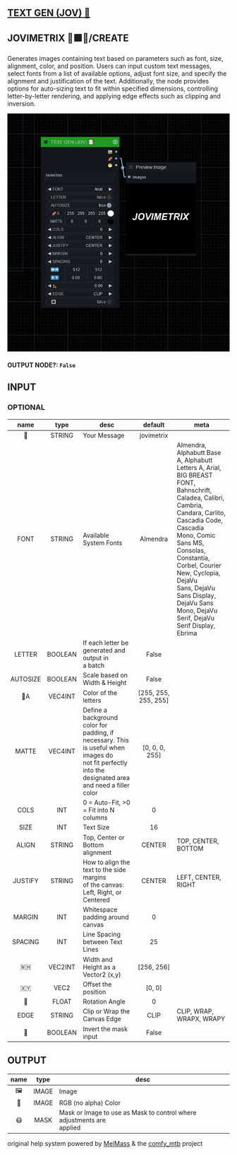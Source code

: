 ## [TEXT GEN (JOV) 📝](https://github.com/Amorano/Jovimetrix-examples/blob/master/node/TEXT%20GEN/TEXT%20GEN.md)

## JOVIMETRIX 🔺🟩🔵/CREATE


Generates images containing text based on parameters such as font, size, alignment, color, and position. Users can input custom text messages, select fonts from a list of available options, adjust font size, and specify the alignment and justification of the text. Additionally, the node provides options for auto-sizing text to fit within specified dimensions, controlling letter-by-letter rendering, and applying edge effects such as clipping and inversion.


![TEXT GEN](https://raw.githubusercontent.com/Amorano/Jovimetrix-examples/master/node/TEXT%20GEN/TEXT%20GEN.png)

#### OUTPUT NODE?: `False`

## INPUT

### OPTIONAL

name | type | desc | default | meta
:---:|:---:|---|:---:|---
📝  |  STRING  | Your Message | jovimetrix | 
FONT  |  STRING  | Available System Fonts | Almendra | Almendra, Alphabutt Base A, Alphabutt<br>Letters A, Arial, BIG BREAST FONT,<br>Bahnschrift, Caladea, Calibri, Cambria,<br>Candara, Carlito, Cascadia Code, Cascadia<br>Mono, Comic Sans MS, Consolas, Constantia,<br>Corbel, Courier New, Cyclopia, DejaVu<br>Sans, DejaVu Sans Display, DejaVu Sans<br>Mono, DejaVu Serif, DejaVu Serif Display,<br>Ebrima
LETTER  |  BOOLEAN  | If each letter be generated and output in<br>a batch | False | 
AUTOSIZE  |  BOOLEAN  | Scale based on Width & Height | False | 
🌈A  |  VEC4INT  | Color of the letters | [255, 255, 255, 255] | 
MATTE  |  VEC4INT  | Define a background color for padding, if<br>necessary. This is useful when images do<br>not fit perfectly into the designated area<br>and need a filler color | [0, 0, 0, 255] | 
COLS  |  INT  | 0 = Auto-Fit, >0 = Fit into N columns | 0 | 
SIZE  |  INT  | Text Size | 16 | 
ALIGN  |  STRING  | Top, Center or Bottom alignment | CENTER | TOP, CENTER, BOTTOM
JUSTIFY  |  STRING  | How to align the text to the side margins<br>of the canvas: Left, Right, or Centered | CENTER | LEFT, CENTER, RIGHT
MARGIN  |  INT  | Whitespace padding around canvas | 0 | 
SPACING  |  INT  | Line Spacing between Text Lines | 25 | 
🇼🇭  |  VEC2INT  | Width and Height as a Vector2 (x,y) | [256, 256] | 
🇽🇾  |  VEC2  | Offset the position | [0, 0] | 
📐  |  FLOAT  | Rotation Angle | 0 | 
EDGE  |  STRING  | Clip or Wrap the Canvas Edge | CLIP | CLIP, WRAP, WRAPX, WRAPY
🔳  |  BOOLEAN  | Invert the mask input | False | 

## OUTPUT

name | type | desc
:---:|:---:|---
🖼️  |  IMAGE  | Image 
🌈  |  IMAGE  | RGB (no alpha) Color 
😷  |  MASK  | Mask or Image to use as Mask to control where adjustments are<br>applied 

original help system powered by [MelMass](https://github.com/melMass) & the [comfy_mtb](https://github.com/melMass/comfy_mtb) project